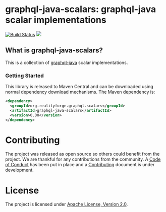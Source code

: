 # graphql-java-scalars: graphql-java scalar implementations

[![Build Status](https://secure.travis-ci.org/realityforge/graphql-java-scalars.svg?branch=master)](http://travis-ci.org/realityforge/graphql-java-scalars)
[<img src="https://img.shields.io/maven-central/v/org.realityforge.graphql.scalars/graphql-java-scalars.svg?label=latest%20release"/>](https://search.maven.org/search?q=g:org.realityforge.graphq.scalarsl%20a:graphql-java-scalars)

## What is graphql-java-scalars?

This is a collection of [graphql-java](https://github.com/graphql-java/graphql-java) scalar implementations.

### Getting Started

This library is released to Maven Central and can be downloaded using normal dependency download mechanisms.
The Maven dependency is:

```xml
<dependency>
  <groupId>org.realityforge.graphql.scalars</groupId>
  <artifactId>graphql-java-scalars</artifactId>
  <version>0.00</version>
</dependency>
```

# Contributing

The project was released as open source so others could benefit from the project. We are thankful for any
contributions from the community. A [Code of Conduct](CODE_OF_CONDUCT.md) has been put in place and
a [Contributing](CONTRIBUTING.md) document is under development.

# License

The project is licensed under [Apache License, Version 2.0](LICENSE).
